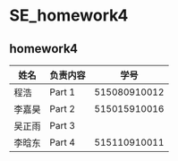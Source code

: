 # SE_homework4
## homework4
| 姓名 | 负责内容 | 学号 |
| ------ | ------ | ----- |
| 程浩 | Part 1 | 515080910012 |
| 李嘉昊 | Part 2 | 515015910016 |
| 吴正雨 | Part 3 |
| 李晗东 | Part 4 | 515110910011 |
